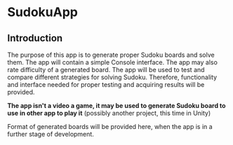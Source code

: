 # SudokuApp
## Introduction
The purpose of this app is to generate proper Sudoku boards and solve them. The app will contain a simple Console interface.
The app may also rate difficulty of a generated board. The app will be used to test and compare different strategies for solving Sudoku.
Therefore, functionality and interface needed for proper testing and acquiring results will be provided.

**The app isn't a video a game, it may be used to generate Sudoku board to use in other app to play it** 
(possibly another project, this time in Unity)

Format of generated boards will be provided here, when the app is in a further stage of development.
